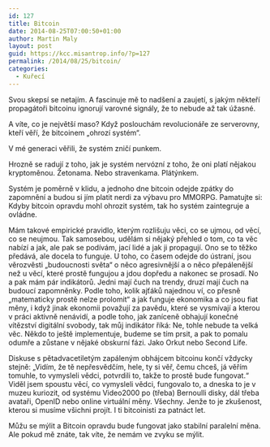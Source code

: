 ```yaml
---
id: 127
title: Bitcoin
date: 2014-08-25T07:00:50+01:00
author: Martin Maly
layout: post
guid: https://kcc.misantrop.info/?p=127
permalink: /2014/08/25/bitcoin/
categories:
  - Kuřecí
---
```

Svou skepsí se netajím. A fascinuje mě to nadšení a zaujetí, s jakým někteří propagátoři bitcoinu ignorují varovné signály, že to nebude až tak úžasné.

A víte, co je největší maso? Když poslouchám revolucionáře ze serverovny, kteří věří, že bitcoinem &#8222;ohrozí systém&#8220;.

V mé generaci věřili, že systém zničí punkem.

Hrozně se radují z toho, jak je systém nervózní z toho, že oni platí nějakou kryptoměnou. Žetonama. Nebo stravenkama. Plátýnkem.

Systém je poměrně v klidu, a jednoho dne bitcoin odejde zpátky do zapomnění a budou si jím platit nerdi za výbavu pro MMORPG. Pamatujte si: Kdyby bitcoin opravdu mohl ohrozit systém, tak ho systém zaintegruje a ovládne.

Mám takové empirické pravidlo, kterým rozlišuju věci, co se ujmou, od věcí, co se neujmou. Tak samosebou, udělám si nějaký přehled o tom, co ta věc nabízí a jak, ale pak se podívám, jací lidé a jak ji propagují. Ono se to těžko předává, ale docela to funguje. U toho, co časem odejde do ústraní, jsou věrozvěsti &#8222;budoucnosti světa&#8220; o něco agresivnější a o něco přepálenější než u věcí, které prostě fungujou a jdou dopředu a nakonec se prosadí. No a pak mám pár indikátorů. Jedni mají čuch na trendy, druzí mají čuch na budoucí zapomněnky. Podle toho, kolik ajťáků najednou ví, co přesně &#8222;matematicky prostě nelze prolomit&#8220; a jak funguje ekonomika a co jsou fiat měny, i když jinak ekonomii považují za pavědu, které se vysmívají a kterou v práci aktivně nenávidí, a podle toho, jak zaníceně obhajují konečné vítězství digitální svobody, tak můj indikátor říká: Ne, tohle nebude ta velká věc. Někdo to ještě implementuje, budeme se tím prsit, a pak to pomalu odumře a zůstane v nějaké obskurní fázi. Jako Orkut nebo Second Life.

Diskuse s pětadvacetiletým zapáleným obhájcem bitcoinu končí vždycky stejně: &#8222;Vidím, že tě nepřesvědčím, hele, ty si věř, čemu chceš, já věřím tomuhle, to vymysleli vědci, potvrdili to, takže to prostě bude fungovat.&#8220; Viděl jsem spoustu věcí, co vymysleli vědci, fungovalo to, a dneska to je v muzeu kuriozit, od systému Video2000 po (třeba) Bernoulli disky, dál třeba avataři, OpenID nebo online virtuální měny. Všechny. Jenže to je zkušenost, kterou si musíme všichni projít. I ti bitcoinisti za patnáct let.

Můžu se mýlit a Bitcoin opravdu bude fungovat jako stabilní paralelní měna. Ale pokud mě znáte, tak víte, že nemám ve zvyku se mýlit.